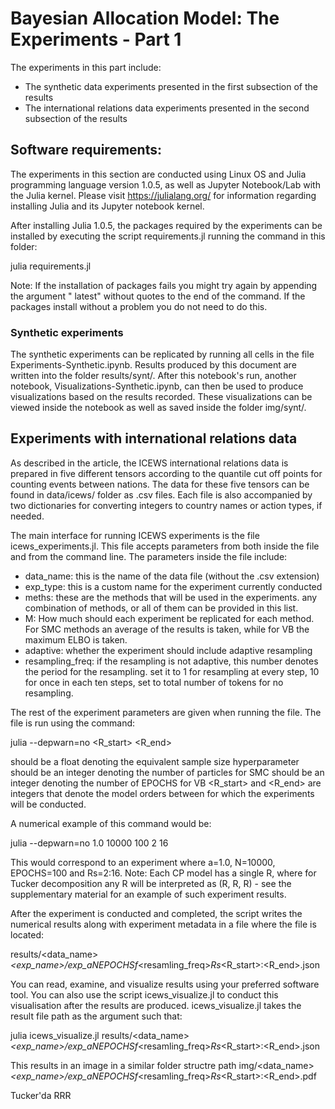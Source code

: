 # Bayesian Allocation Model: The Experiments - Part 1

The experiments in this part include:

- The synthetic data experiments presented in the first subsection of the results
- The international relations data experiments presented in the second subsection of the results

## Software requirements:

The experiments in this section are conducted using Linux OS and Julia programming language version 1.0.5, as well as Jupyter Notebook/Lab with the Julia kernel. Please visit https://julialang.org/ for information regarding installing Julia and its Jupyter notebook kernel.

After installing Julia 1.0.5, the packages required by the experiments can be installed by executing the script requirements.jl running the command in this folder:

julia requirements.jl

Note: If the installation of packages fails you might try again by appending the argument " latest" without quotes to the end of the command. If the packages install without a problem you do not need to do this.

### Synthetic experiments

The synthetic experiments can be replicated by running all cells in the file Experiments-Synthetic.ipynb. Results produced by this document are written into the folder results/synt/. After this notebook's run, another notebook, Visualizations-Synthetic.ipynb, can then be used to produce visualizations based on the results recorded. These visualizations can be viewed inside the notebook as well as saved inside the folder img/synt/.

## Experiments with international relations data

As described in the article, the ICEWS international relations data is prepared in five different tensors according to the quantile cut off points for counting events between nations. The data for these five tensors can be found in data/icews/ folder as .csv files. Each file is also accompanied by two dictionaries for converting integers to country names or action types, if needed.

The main interface for running ICEWS experiments is the file icews_experiments.jl. This file accepts parameters from both inside the file and from the command line. The parameters inside the file include:

- data_name: this is the name of the data file (without the .csv extension)
- exp_type: this is a custom name for the experiment currently conducted
- meths: these are the methods that will be used in the experiments. any combination of methods, or all of them can be provided in this list.
- M: How much should each experiment be replicated for each method. For SMC methods an average of the results is taken, while for VB the maximum ELBO is taken.
- adaptive: whether the experiment should include adaptive resampling
- resampling_freq: if the resampling is not adaptive, this number denotes the period for the resampling. set it to 1 for resampling at every step, 10 for once in each ten steps, set to total number of tokens for no resampling.

The rest of the experiment parameters are given when running the file. The file is run using the command:

julia --depwarn=no <a> <N> <EPOCHS> <R_start> <R_end>

<a> should be a float denoting the equivalent sample size hyperparameter
<N> should be an integer denoting the number of particles for SMC
<EPOCHS> should be an integer denoting the number of EPOCHS for VB
<R_start> and <R_end> are integers that denote the model orders between for which the experiments will be conducted.

A numerical example of this command would be:

julia --depwarn=no 1.0 10000 100 2 16

This would correspond to an experiment where a=1.0, N=10000, EPOCHS=100 and Rs=2:16. Note: Each CP model has a single R, where for Tucker decomposition any R will be interpreted as (R, R, R) - see the supplementary material for an example of such experiment results.

After the experiment is conducted and completed, the script writes the numerical results along with experiment metadata in a file where the file is located:

results/<data_name>_<exp_name>/exp_a_<a>_N_<N>_EPOCHS_<EPOCHS>_f_<resamling_freq>_Rs_<R_start>:<R_end>.json

You can read, examine, and visualize results using your preferred software tool. You can also use the script icews_visualize.jl to conduct this visualisation after the results are produced. icews_visualize.jl takes the result file path as the argument such that:

julia icews_visualize.jl results/<data_name>_<exp_name>/exp_a_<a>_N_<N>_EPOCHS_<EPOCHS>_f_<resamling_freq>_Rs_<R_start>:<R_end>.json

This results in an image in a similar folder structre path img/<data_name>_<exp_name>/exp_a_<a>_N_<N>_EPOCHS_<EPOCHS>_f_<resamling_freq>_Rs_<R_start>:<R_end>.pdf

Tucker'da RRR
